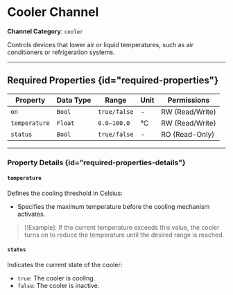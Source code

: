 # Cooler Channel

**Channel Category**: `cooler`

Controls devices that lower air or liquid temperatures, such as air conditioners or refrigeration systems.

---

## Required Properties {id="required-properties"}

| **Property**  | **Data Type** | **Range**    | **Unit** | **Permissions** |
|---------------|---------------|--------------|----------|-----------------|
| `on`          | `Bool`        | `true/false` | -        | RW (Read/Write) |
| `temperature` | `Float`       | `0.0–100.0`  | °C       | RW (Read/Write) |
| `status`      | `Bool`        | `true/false` | -        | RO (Read-Only)  |

---

### Property Details {id="required-properties-details"}

#### `temperature`

Defines the cooling threshold in Celsius:

- Specifies the maximum temperature before the cooling mechanism activates.

> [!Example]:
If the current temperature exceeds this value, the cooler turns on to reduce the temperature until the desired range
is reached.

#### `status`

Indicates the current state of the cooler:

- `true`: The cooler is cooling.
- `false`: The cooler is inactive.
